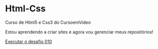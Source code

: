 # Html-Css
 Curso de Html5 e Css3 do CursoemVideo

 Estou aprendendo a criar sites e agora vou gerenciar meus repositórios!

 <a href="https://renatadutrapereira.github.io/Html-Css/Exercicios/desafio010/desafio010-professor.html"> Executar o desafio 010</a>
